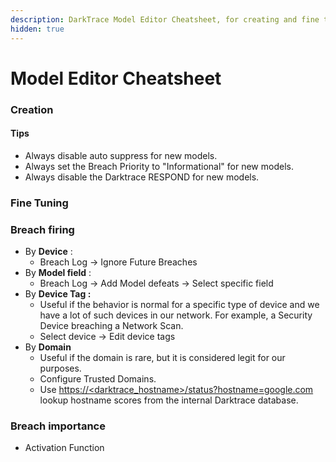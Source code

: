 ```yaml
---
description: DarkTrace Model Editor Cheatsheet, for creating and fine tuning your models.
hidden: true
---
```


# Model Editor Cheatsheet

### Creation

#### Tips

* Always disable auto suppress for new models.
* Always set the Breach Priority to "Informational" for new models.
* Always disable the Darktrace RESPOND for new models.

### Fine Tuning

### Breach firing

* By **Device** :
  * Breach Log -> Ignore Future Breaches
* By **Model field** :
  * Breach Log -> Add Model defeats -> Select specific field
* By **Device Tag :**
  * Useful if the behavior is normal for a specific type of device and we have a lot of such devices in our network. For example, a Security Device breaching a Network Scan.
  * Select device -> Edit device tags
* By **Domain**
  * Useful if the domain is rare, but it is considered legit for our purposes.
  * Configure Trusted Domains.
  * Use [https://\<darktrace\_hostname>/status?hostname=google.com](https:/%3Cdarktrace\_hostname%3E/status) lookup hostname scores from the internal Darktrace database.

### Breach importance

* Activation Function
